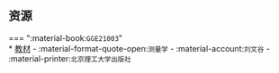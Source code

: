 ## 资源  
=== ":material-book:`GGE21003`"  
    * [教材](https://api.ecylt.top/v1/lanzou_link?url=https://cqu-openlib.lanzout.com/iMlEg28yhqtc&type=down) - :material-format-quote-open:`测量学` - :material-account:`刘文谷` - :material-printer:`北京理工大学出版社`  